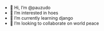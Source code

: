 - 👋 Hi, I’m @pauzudo
- 👀 I’m interested in hoes
- 🌱 I’m currently learning django
- 💞️ I’m looking to collaborate on world peace

<!---
pauzudo/pauzudo is a ✨ special ✨ repository because its `README.md` (this file) appears on your GitHub profile.
You can click the Preview link to take a look at your changes.
--->
